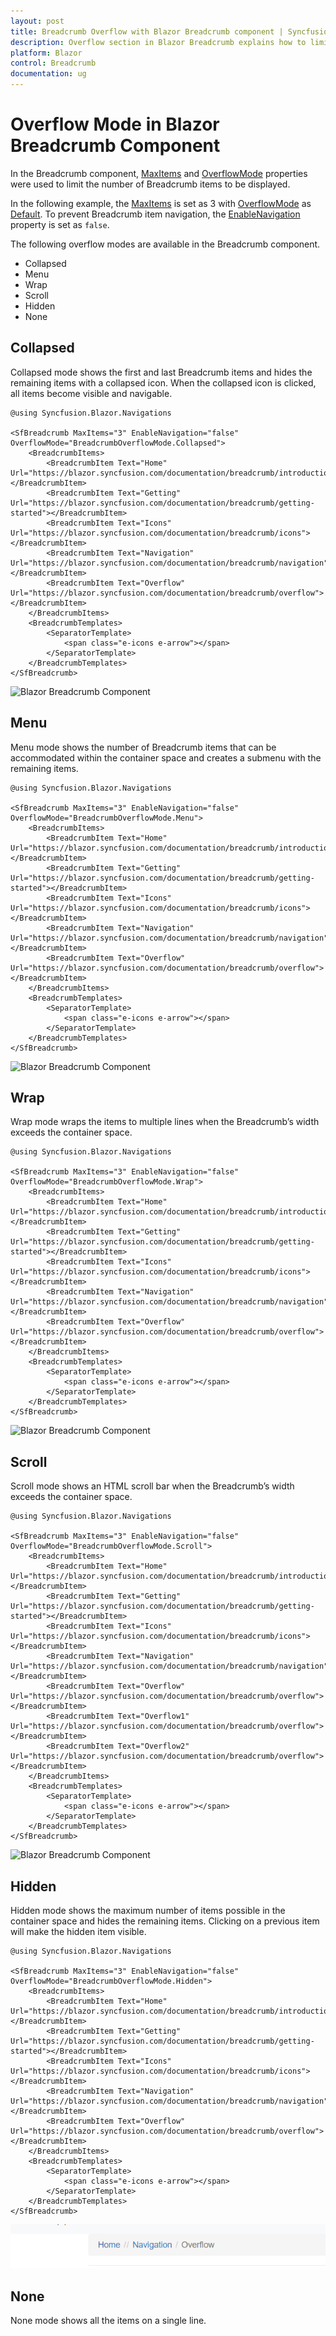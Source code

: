 ```yaml
---
layout: post
title: Breadcrumb Overflow with Blazor Breadcrumb component | Syncfusion
description: Overflow section in Blazor Breadcrumb explains how to limit the number of Breadcrumb items to be displayed.
platform: Blazor
control: Breadcrumb
documentation: ug
---
```


# Overflow Mode in Blazor Breadcrumb Component

In the Breadcrumb component, [MaxItems](https://help.syncfusion.com/cr/blazor/Syncfusion.Blazor.Navigations.SfBreadcrumb.html#Syncfusion_Blazor_Navigations_SfBreadcrumb_MaxItems) and [OverflowMode](https://help.syncfusion.com/cr/blazor/Syncfusion.Blazor.Navigations.SfBreadcrumb.html#Syncfusion_Blazor_Navigations_SfBreadcrumb_OverflowMode) properties were used to limit the number of Breadcrumb items to be displayed.

In the following example, the [MaxItems](https://help.syncfusion.com/cr/blazor/Syncfusion.Blazor.Navigations.SfBreadcrumb.html#Syncfusion_Blazor_Navigations_SfBreadcrumb_MaxItems) is set as 3 with [OverflowMode](https://help.syncfusion.com/cr/blazor/Syncfusion.Blazor.Navigations.SfBreadcrumb.html#Syncfusion_Blazor_Navigations_SfBreadcrumb_OverflowMode) as [Default](https://help.syncfusion.com/cr/blazor/Syncfusion.Blazor.Navigations.BreadcrumbOverflowMode.html#Syncfusion_Blazor_Navigations_BreadcrumbOverflowMode_Default). To prevent Breadcrumb item navigation, the [EnableNavigation](https://help.syncfusion.com/cr/blazor/Syncfusion.Blazor.Navigations.SfBreadcrumb.html#Syncfusion_Blazor_Navigations_SfBreadcrumb_EnableNavigation) property is set as `false`.

The following overflow modes are available in the Breadcrumb component.

* Collapsed
* Menu
* Wrap
* Scroll
* Hidden
* None

## Collapsed

Collapsed mode shows the first and last Breadcrumb items and hides the remaining items with a collapsed icon. When the collapsed icon is clicked, all items become visible and navigable.

```cshtml
@using Syncfusion.Blazor.Navigations

<SfBreadcrumb MaxItems="3" EnableNavigation="false" OverflowMode="BreadcrumbOverflowMode.Collapsed">
    <BreadcrumbItems>
        <BreadcrumbItem Text="Home" Url="https://blazor.syncfusion.com/documentation/breadcrumb/introduction"></BreadcrumbItem>
        <BreadcrumbItem Text="Getting" Url="https://blazor.syncfusion.com/documentation/breadcrumb/getting-started"></BreadcrumbItem>
        <BreadcrumbItem Text="Icons" Url="https://blazor.syncfusion.com/documentation/breadcrumb/icons"></BreadcrumbItem>
        <BreadcrumbItem Text="Navigation" Url="https://blazor.syncfusion.com/documentation/breadcrumb/navigation"></BreadcrumbItem>
        <BreadcrumbItem Text="Overflow" Url="https://blazor.syncfusion.com/documentation/breadcrumb/overflow"></BreadcrumbItem>
    </BreadcrumbItems>
    <BreadcrumbTemplates>
        <SeparatorTemplate>
            <span class="e-icons e-arrow"></span>
        </SeparatorTemplate>
    </BreadcrumbTemplates>
</SfBreadcrumb>
```

![Blazor Breadcrumb Component](./images/breadcrumb-collapsed.png)

## Menu

Menu mode shows the number of Breadcrumb items that can be accommodated within the container space and creates a submenu with the remaining items.

```cshtml
@using Syncfusion.Blazor.Navigations

<SfBreadcrumb MaxItems="3" EnableNavigation="false" OverflowMode="BreadcrumbOverflowMode.Menu">
    <BreadcrumbItems>
        <BreadcrumbItem Text="Home" Url="https://blazor.syncfusion.com/documentation/breadcrumb/introduction"></BreadcrumbItem>
        <BreadcrumbItem Text="Getting" Url="https://blazor.syncfusion.com/documentation/breadcrumb/getting-started"></BreadcrumbItem>
        <BreadcrumbItem Text="Icons" Url="https://blazor.syncfusion.com/documentation/breadcrumb/icons"></BreadcrumbItem>
        <BreadcrumbItem Text="Navigation" Url="https://blazor.syncfusion.com/documentation/breadcrumb/navigation"></BreadcrumbItem>
        <BreadcrumbItem Text="Overflow" Url="https://blazor.syncfusion.com/documentation/breadcrumb/overflow"></BreadcrumbItem>
    </BreadcrumbItems>
    <BreadcrumbTemplates>
        <SeparatorTemplate>
            <span class="e-icons e-arrow"></span>
        </SeparatorTemplate>
    </BreadcrumbTemplates>
</SfBreadcrumb>
```

![Blazor Breadcrumb Component](./images/breadcrumb-menu.png)

## Wrap

Wrap mode wraps the items to multiple lines when the Breadcrumb’s width exceeds the container space.

```cshtml
@using Syncfusion.Blazor.Navigations

<SfBreadcrumb MaxItems="3" EnableNavigation="false" OverflowMode="BreadcrumbOverflowMode.Wrap">
    <BreadcrumbItems>
        <BreadcrumbItem Text="Home" Url="https://blazor.syncfusion.com/documentation/breadcrumb/introduction"></BreadcrumbItem>
        <BreadcrumbItem Text="Getting" Url="https://blazor.syncfusion.com/documentation/breadcrumb/getting-started"></BreadcrumbItem>
        <BreadcrumbItem Text="Icons" Url="https://blazor.syncfusion.com/documentation/breadcrumb/icons"></BreadcrumbItem>
        <BreadcrumbItem Text="Navigation" Url="https://blazor.syncfusion.com/documentation/breadcrumb/navigation"></BreadcrumbItem>
        <BreadcrumbItem Text="Overflow" Url="https://blazor.syncfusion.com/documentation/breadcrumb/overflow"></BreadcrumbItem>
    </BreadcrumbItems>
    <BreadcrumbTemplates>
        <SeparatorTemplate>
            <span class="e-icons e-arrow"></span>
        </SeparatorTemplate>
    </BreadcrumbTemplates>
</SfBreadcrumb>
```

![Blazor Breadcrumb Component](./images/breadcrumb-wrap.png)

## Scroll

Scroll mode shows an HTML scroll bar when the Breadcrumb’s width exceeds the container space.

```cshtml
@using Syncfusion.Blazor.Navigations

<SfBreadcrumb MaxItems="3" EnableNavigation="false" OverflowMode="BreadcrumbOverflowMode.Scroll">
    <BreadcrumbItems>
        <BreadcrumbItem Text="Home" Url="https://blazor.syncfusion.com/documentation/breadcrumb/introduction"></BreadcrumbItem>
        <BreadcrumbItem Text="Getting" Url="https://blazor.syncfusion.com/documentation/breadcrumb/getting-started"></BreadcrumbItem>
        <BreadcrumbItem Text="Icons" Url="https://blazor.syncfusion.com/documentation/breadcrumb/icons"></BreadcrumbItem>
        <BreadcrumbItem Text="Navigation" Url="https://blazor.syncfusion.com/documentation/breadcrumb/navigation"></BreadcrumbItem>
        <BreadcrumbItem Text="Overflow" Url="https://blazor.syncfusion.com/documentation/breadcrumb/overflow"></BreadcrumbItem>
        <BreadcrumbItem Text="Overflow1" Url="https://blazor.syncfusion.com/documentation/breadcrumb/overflow"></BreadcrumbItem>
        <BreadcrumbItem Text="Overflow2" Url="https://blazor.syncfusion.com/documentation/breadcrumb/overflow"></BreadcrumbItem>
    </BreadcrumbItems>
    <BreadcrumbTemplates>
        <SeparatorTemplate>
            <span class="e-icons e-arrow"></span>
        </SeparatorTemplate>
    </BreadcrumbTemplates>
</SfBreadcrumb>
```

![Blazor Breadcrumb Component](./images/breadcrumb-scroll.png)

## Hidden

Hidden mode shows the maximum number of items possible in the container space and hides the remaining items. Clicking on a previous item will make the hidden item visible.

```cshtml
@using Syncfusion.Blazor.Navigations

<SfBreadcrumb MaxItems="3" EnableNavigation="false" OverflowMode="BreadcrumbOverflowMode.Hidden">
    <BreadcrumbItems>
        <BreadcrumbItem Text="Home" Url="https://blazor.syncfusion.com/documentation/breadcrumb/introduction"></BreadcrumbItem>
        <BreadcrumbItem Text="Getting" Url="https://blazor.syncfusion.com/documentation/breadcrumb/getting-started"></BreadcrumbItem>
        <BreadcrumbItem Text="Icons" Url="https://blazor.syncfusion.com/documentation/breadcrumb/icons"></BreadcrumbItem>
        <BreadcrumbItem Text="Navigation" Url="https://blazor.syncfusion.com/documentation/breadcrumb/navigation"></BreadcrumbItem>
        <BreadcrumbItem Text="Overflow" Url="https://blazor.syncfusion.com/documentation/breadcrumb/overflow"></BreadcrumbItem>
    </BreadcrumbItems>
    <BreadcrumbTemplates>
        <SeparatorTemplate>
            <span class="e-icons e-arrow"></span>
        </SeparatorTemplate>
    </BreadcrumbTemplates>
</SfBreadcrumb>
```

![Blazor Breadcrumb Component](./images/bread-overflow-hidden.png)

## None

None mode shows all the items on a single line.